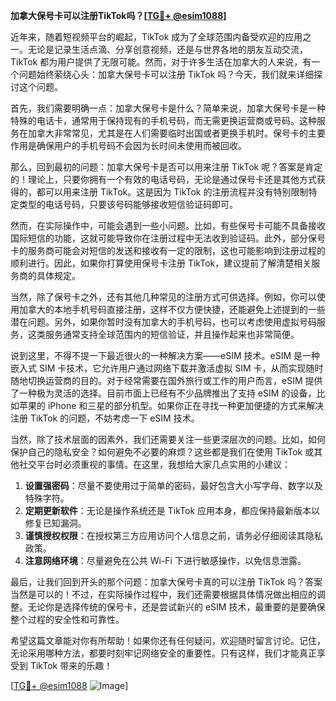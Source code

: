 **加拿大保号卡可以注册TikTok吗？[[TG💪+ @esim1088](https://t.me/s/esim1088)]**

近年来，随着短视频平台的崛起，TikTok 成为了全球范围内备受欢迎的应用之一。无论是记录生活点滴、分享创意视频，还是与世界各地的朋友互动交流，TikTok 都为用户提供了无限可能。然而，对于许多生活在加拿大的人来说，有一个问题始终萦绕心头：加拿大保号卡可以注册 TikTok 吗？今天，我们就来详细探讨这个问题。

首先，我们需要明确一点：加拿大保号卡是什么？简单来说，加拿大保号卡是一种特殊的电话卡，通常用于保持现有的手机号码，而无需更换运营商或号码。这种服务在加拿大非常常见，尤其是在人们需要临时出国或者更换手机时。保号卡的主要作用是确保用户的手机号码不会因为长时间未使用而被回收。

那么，回到最初的问题：加拿大保号卡是否可以用来注册 TikTok 呢？答案是肯定的！理论上，只要你拥有一个有效的电话号码，无论是通过保号卡还是其他方式获得的，都可以用来注册 TikTok。这是因为 TikTok 的注册流程并没有特别限制特定类型的电话号码，只要该号码能够接收短信验证码即可。

然而，在实际操作中，可能会遇到一些小问题。比如，有些保号卡可能不具备接收国际短信的功能，这就可能导致你在注册过程中无法收到验证码。此外，部分保号卡的服务商可能会对短信的发送和接收有一定的限制，这也可能影响到注册过程的顺利进行。因此，如果你打算使用保号卡注册 TikTok，建议提前了解清楚相关服务商的具体规定。

当然，除了保号卡之外，还有其他几种常见的注册方式可供选择。例如，你可以使用加拿大的本地手机号码直接注册，这样不仅方便快捷，还能避免上述提到的一些潜在问题。另外，如果你暂时没有加拿大的手机号码，也可以考虑使用虚拟号码服务，这类服务通常支持全球范围内的短信验证，并且操作起来也非常简便。

说到这里，不得不提一下最近很火的一种解决方案——eSIM 技术。eSIM 是一种嵌入式 SIM 卡技术，它允许用户通过网络下载并激活虚拟 SIM 卡，从而实现随时随地切换运营商的目的。对于经常需要在国外旅行或工作的用户而言，eSIM 提供了一种极为灵活的选择。目前市面上已经有不少品牌推出了支持 eSIM 的设备，比如苹果的 iPhone 和三星的部分机型。如果你正在寻找一种更加便捷的方式来解决注册 TikTok 的问题，不妨考虑一下 eSIM 技术。

当然，除了技术层面的因素外，我们还需要关注一些更深层次的问题。比如，如何保护自己的隐私安全？如何避免不必要的麻烦？这些都是我们在使用 TikTok 或其他社交平台时必须重视的事情。在这里，我想给大家几点实用的小建议：

1. **设置强密码**：尽量不要使用过于简单的密码，最好包含大小写字母、数字以及特殊字符。
2. **定期更新软件**：无论是操作系统还是 TikTok 应用本身，都应保持最新版本以修复已知漏洞。
3. **谨慎授权权限**：在授权第三方应用访问个人信息之前，请务必仔细阅读其隐私政策。
4. **注意网络环境**：尽量避免在公共 Wi-Fi 下进行敏感操作，以免信息泄露。

最后，让我们回到开头的那个问题：加拿大保号卡真的可以注册 TikTok 吗？答案当然是可以的！不过，在实际操作过程中，我们还需要根据具体情况做出相应的调整。无论你是选择传统的保号卡，还是尝试新兴的 eSIM 技术，最重要的是要确保整个过程的安全性和可靠性。

希望这篇文章能对你有所帮助！如果你还有任何疑问，欢迎随时留言讨论。记住，无论采用哪种方法，都要时刻牢记网络安全的重要性。只有这样，我们才能真正享受到 TikTok 带来的乐趣！

[[TG💪+ @esim1088](https://t.me/s/esim1088) ![Image](https://i.postimg.cc/4NQfJmqS/Snipaste-2025-05-13-00-14-12.png)]